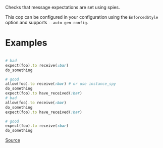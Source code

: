 
Checks that message expectations are set using spies.

This cop can be configured in your configuration using the
`EnforcedStyle` option and supports `--auto-gen-config`.

# Examples

```ruby

# bad
expect(foo).to receive(:bar)
do_something

# good
allow(foo).to receive(:bar) # or use instance_spy
do_something
expect(foo).to have_received(:bar)
# bad
allow(foo).to receive(:bar)
do_something
expect(foo).to have_received(:bar)

# good
expect(foo).to receive(:bar)
do_something
```

[Source](http://www.rubydoc.info/gems/rubocop/RuboCop/Cop/RSpec/MessageSpies)